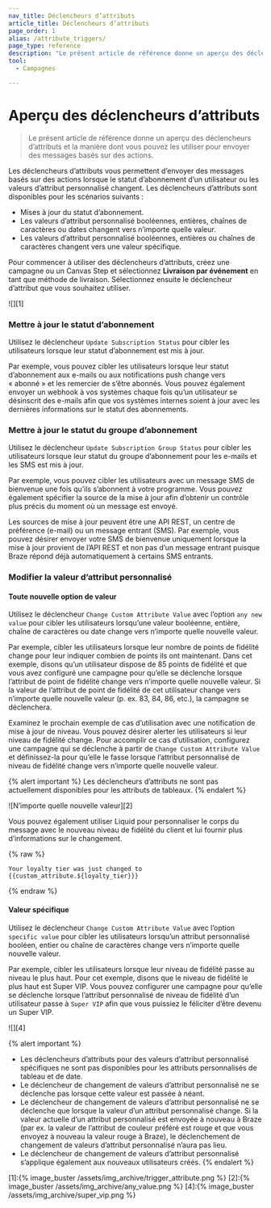 ```yaml
---
nav_title: Déclencheurs d’attributs
article_title: Déclencheurs d’attributs
page_order: 1
alias: /attribute_triggers/
page_type: reference
description: "Le présent article de référence donne un aperçu des déclencheurs d’attributs et la manière dont vous pouvez les utiliser pour envoyer des messages basés sur des actions aux utilisateurs."
tool:
  - Campagnes

---
```


# Aperçu des déclencheurs d’attributs

> Le présent article de référence donne un aperçu des déclencheurs d’attributs et la manière dont vous pouvez les utiliser pour envoyer des messages basés sur des actions.

Les déclencheurs d’attributs vous permettent d’envoyer des messages basés sur des actions lorsque le statut d’abonnement d’un utilisateur ou les valeurs d’attribut personnalisé changent. Les déclencheurs d’attributs sont disponibles pour les scénarios suivants :

- Mises à jour du statut d’abonnement.
- Les valeurs d’attribut personnalisé booléennes, entières, chaînes de caractères ou dates changent vers n’importe quelle valeur.
- Les valeurs d’attribut personnalisé booléennes, entières ou chaînes de caractères changent vers une valeur spécifique.

Pour commencer à utiliser des déclencheurs d’attributs, créez une campagne ou un Canvas Step et sélectionnez **Livraison par événement** en tant que méthode de livraison. Sélectionnez ensuite le déclencheur d’attribut que vous souhaitez utiliser.

![][1]

### Mettre à jour le statut d’abonnement

Utilisez le déclencheur `Update Subscription Status` pour cibler les utilisateurs lorsque leur statut d’abonnement est mis à jour. 

Par exemple, vous pouvez cibler les utilisateurs lorsque leur statut d’abonnement aux e-mails ou aux notifications push change vers « abonné » et les remercier de s’être abonnés. Vous pouvez également envoyer un webhook à vos systèmes chaque fois qu’un utilisateur se désinscrit des e-mails afin que vos systèmes internes soient à jour avec les dernières informations sur le statut des abonnements.

### Mettre à jour le statut du groupe d’abonnement

Utilisez le déclencheur `Update Subscription Group Status` pour cibler les utilisateurs lorsque leur statut du groupe d’abonnement pour les e-mails et les SMS est mis à jour. 

Par exemple, vous pouvez cibler les utilisateurs avec un message SMS de bienvenue une fois qu’ils s’abonnent à votre programme. Vous pouvez également spécifier la source de la mise à jour afin d’obtenir un contrôle plus précis du moment où un message est envoyé. 

Les sources de mise à jour peuvent être une API REST, un centre de préférence (e-mail) ou un message entrant (SMS). Par exemple, vous pouvez désirer envoyer votre SMS de bienvenue uniquement lorsque la mise à jour provient de l’API REST et non pas d’un message entrant puisque Braze répond déjà automatiquement à certains SMS entrants.

### Modifier la valeur d’attribut personnalisé

#### Toute nouvelle option de valeur

Utilisez le déclencheur `Change Custom Attribute Value` avec l’option `any new value` pour cibler les utilisateurs lorsqu’une valeur booléenne, entière, chaîne de caractères ou date change vers n’importe quelle nouvelle valeur.

Par exemple, cibler les utilisateurs lorsque leur nombre de points de fidélité change pour leur indiquer combien de points ils ont maintenant. Dans cet exemple, disons qu’un utilisateur dispose de 85 points de fidélité et que vous avez configuré une campagne pour qu’elle se déclenche lorsque l’attribut de point de fidélité change vers n’importe quelle nouvelle valeur. Si la valeur de l’attribut de point de fidélité de cet utilisateur change vers n’importe quelle nouvelle valeur (p. ex. 83, 84, 86, etc.), la campagne se déclenchera.

Examinez le prochain exemple de cas d’utilisation avec une notification de mise à jour de niveau. Vous pouvez désirer alerter les utilisateurs si leur niveau de fidélité change. Pour accomplir ce cas d’utilisation, configurez une campagne qui se déclenche à partir de `Change Custom Attribute Value` et définissez-la pour qu’elle le fasse lorsque l’attribut personnalisé de niveau de fidélité change vers n’importe quelle nouvelle valeur.

{% alert important %}
Les déclencheurs d’attributs ne sont pas actuellement disponibles pour les attributs de tableaux.
{% endalert %}

![N’importe quelle nouvelle valeur][2]

Vous pouvez également utiliser Liquid pour personnaliser le corps du message avec le nouveau niveau de fidélité du client et lui fournir plus d’informations sur le changement.

{% raw %}
```liquid
Your loyalty tier was just changed to {{custom_attribute.${loyalty_tier}}}
```
{% endraw %}


#### Valeur spécifique

Utilisez le déclencheur `Change Custom Attribute Value` avec l’option `specific value` pour cibler les utilisateurs lorsqu’un attribut personnalisé booléen, entier ou chaîne de caractères change vers n’importe quelle nouvelle valeur. 

Par exemple, cibler les utilisateurs lorsque leur niveau de fidélité passe au niveau le plus haut. Pour cet exemple, disons que le niveau de fidélité le plus haut est Super VIP. Vous pouvez configurer une campagne pour qu’elle se déclenche lorsque l’attribut personnalisé de niveau de fidélité d’un utilisateur passe à `Super VIP` afin que vous puissiez le féliciter d’être devenu un Super VIP.

![][4]

{% alert important %}
- Les déclencheurs d’attributs pour des valeurs d’attribut personnalisé spécifiques ne sont pas disponibles pour les attributs personnalisés de tableau et de date.
- Le déclencheur de changement de valeurs d’attribut personnalisé ne se déclenche pas lorsque cette valeur est passée à néant.  
- Le déclencheur de changement de valeurs d’attribut personnalisé ne se déclenche que lorsque la valeur d’un attribut personnalisé change. Si la valeur actuelle d’un attribut personnalisé est envoyée à nouveau à Braze (par ex. la valeur de l’attribut de couleur préféré est rouge et que vous envoyez à nouveau la valeur rouge à Braze), le déclenchement de changement de valeurs d’attribut personnalisé n’aura pas lieu.
- Le déclencheur de changement de valeurs d’attribut personnalisé s’applique également aux nouveaux utilisateurs créés. 
{% endalert %}



[1]:{% image_buster /assets/img_archive/trigger_attribute.png %}
[2]:{% image_buster /assets/img_archive/any_value.png %}
[4]:{% image_buster /assets/img_archive/super_vip.png %}
